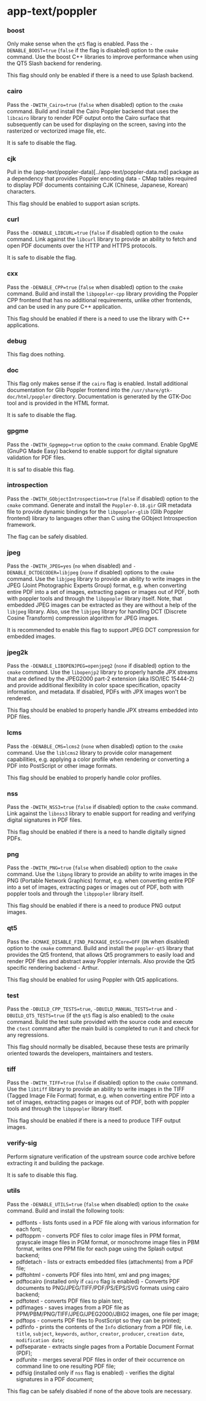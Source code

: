 # app-text/poppler

### boost
Only make sense when the `qt5` flag is enabled. Pass the `-DENABLE_BOOST=true` (`false` if the flag is disabled) option to the `cmake` command. Use the boost C++ libraries to improve performance when using the QT5 Slash backend for rendering.

This flag should only be enabled if there is a need to use Splash backend.

### cairo
Pass the `-DWITH_Cairo=true` (`false` when disabled) option to the `cmake` command. Build and install the Cairo Poppler backend that uses the `libcairo` library to render PDF output onto the Cairo surface that subsequently can be used for displaying on the screen, saving into the rasterized or vectorized image file, etc.

It is safe to disable the flag.

### cjk
Pull in the (app-text/poppler-data)[../app-text/poppler-data.md] package as a dependency that provides Poppler encoding data - CMap tables required to display PDF documents containing CJK (Chinese, Japanese, Korean) characters.

This flag should be enabled to support asian scripts.

### curl
Pass the `-DENABLE_LIBCURL=true` (`false` if disabled) option to the `cmake` command. Link against the `libcurl` library to provide an ability to fetch and open PDF documents over the HTTP and HTTPS protocols.

It is safe to disable the flag.

### cxx
Pass the `-DENABLE_CPP=true` (`false` when disabled) option to the `cmake` command. Build and install the `libpoppler-cpp` library providing the Poppler CPP frontend that has no additional requirements, unlike other frontends, and can be used in any pure C++ application.

This flag should be enabled if there is a need to use the library with C++ applications.

### debug
This flag does nothing.

### doc
This flag only makes sense if the `cairo` flag is enabled. Install additional documentation for Glib Poppler frontend into the `/usr/share/gtk-doc/html/poppler` directory. Documentation is generated by the GTK-Doc tool and is provided in the HTML format.

It is safe to disable the flag.

### gpgme
Pass the `-DWITH_Gpgmepp=true` option to the `cmake` command. Enable GpgME (GnuPG Made Easy) backend to enable support for digital signature validation for PDF files.

It is saf to disable this flag.

### introspection
Pass the `-DWITH_GObjectIntrospection=true` (`false` if disabled) option to the `cmake` command. Generate and install the `Poppler-0.18.gir` GIR metadata file to provide dynamic bindings for the `libpoppler-glib` (Glib Poppler frontend) library to languages other than C using the GObject Introspection framework.

The flag can be safely disabled.

### jpeg
Pass the `-DWITH_JPEG=yes` (`no` when disabled) and `-DENABLE_DCTDECODER=libjpeg` (`none` if disabled) options to the `cmake` command. Use the `libjpeg` library to provide an ability to write images in the JPEG (Joint Photographic Experts Group) format, e.g. when converting entire PDF into a set of images, extracting pages or images out of PDF, both with poppler tools and through the `libppopler` library itself. Note, that embedded JPEG images can be extracted as they are without a help of the `libjpeg` library. Also, use the `libjpeg` library for handling DCT (Discrete Cosine Transform) compression algorithm for JPEG images.

It is recommended to enable this flag to support JPEG DCT compression for embedded images.

### jpeg2k
Pass the `-DENABLE_LIBOPENJPEG=openjpeg2` (`none` if disabled) option to the `cmake` command. Use the `libopenjp2` library to properly handle JPX streams that are defined by the JPEG2000 part-2 extension (aka ISO/IEC 15444-2) and provide additional flexibility in color space specification, opacity information, and metadata. If disabled, PDFs with JPX images won't be rendered.

This flag should be enabled to properly handle JPX streams embedded into PDF files.

### lcms
Pass the `-DENABLE_CMS=lcms2` (`none` when disabled) option to the `cmake` command. Use the `liblcms2` library to provide color management capabilities, e.g. applying a color profile when rendering or converting a PDF into PostScript or other image formats.

This flag should be enabled to properly handle color profiles.

### nss
Pass the `-DWITH_NSS3=true` (`false` if disabled) option to the `cmake` command. Link against the `libnss3` library to enable support for reading and verifying digital signatures in PDF files.

This flag should be enabled if there is a need to handle digitally signed PDFs.

### png
Pass the `-DWITH_PNG=true` (`false` when disabled) option to the `cmake` command. Use the `libpng` library to provide an ability to write images in the PNG (Portable Network Graphics) format, e.g. when converting entire PDF into a set of images, extracting pages or images out of PDF, both with poppler tools and through the `libppopler` library itself.

This flag should be enabled if there is a need to produce PNG output images.

### qt5
Pass the `-DCMAKE_DISABLE_FIND_PACKAGE_Qt5Core=OFF` (`ON` when disabled) option to the `cmake` command. Build and install the `poppler-qt5` library that provides the Qt5 frontend, that allows Qt5 programmers to easily load and render PDF files and abstract away Poppler internals. Also provide the Qt5 specific rendering backend - Arthur.

This flag should be enabled for using Poppler with Qt5 applications.

### test
Pass the `-DBUILD_CPP_TESTS=true`, `-DBUILD_MANUAL_TESTS=true` and `-DBUILD_QT5_TESTS=true` (if the `qt5` flag is also enabled) to the `cmake` command. Build the test suite provided with the source code and execute the `ctest` command after the main build is completed to run it and check for any regressions.

This flag should normally be disabled, because these tests are primarily oriented towards the developers, maintainers and testers.

### tiff
Pass the `-DWITH_TIFF=true` (`false` if disabled) option to the `cmake` command. Use the `libtiff` library to provide an ability to write images in the TIFF (Tagged Image File Format) format, e.g. when converting entire PDF into a set of images, extracting pages or images out of PDF, both with poppler tools and through the `libppopler` library itself.

This flag should be enabled if there is a need to produce TIFF output images.

### verify-sig
Perform signature verification of the upstream source code archive before extracting it and building the package.

It is safe to disable this flag.

### utils
Pass the `-DENABLE_UTILS=true` (`false` when disabled) option to the `cmake` command. Build and install the following tools:

- pdffonts - lists fonts used in a PDF file along with various information for each font;
- pdftoppm - converts PDF files to color image files in PPM format, grayscale image files in PGM format, or monochrome image files in PBM format, writes one PPM file for each page using the Splash output backend;
- pdfdetach - lists or extracts embedded files (attachments) from a PDF file;
- pdftohtml - converts PDF files into html, xml and png images;
- pdftocairo (installed only if `cairo` flag is enabled) - Converts PDF documents to PNG/JPEG/TIFF/PDF/PS/EPS/SVG formats using cairo backend;
- pdftotext - converts PDF files to plain text;
- pdfimages - saves images from a PDF file as PPM/PBM/PNG/TIFF/JPEG/JPEG2000/JBIG2 images, one file per image;
- pdftops - converts PDF files to PostScript so they can be printed;
- pdfinfo - prints the contents of the `Info` dictionary from a PDF file, i.e. `title`, `subject`, `keywords`, `author`, `creator`, `producer`, `creation date`, `modification date`;
- pdfseparate - extracts single pages from a Portable Document Format (PDF);
- pdfunite - merges several PDF files in order of their occurrence on command line to one resulting PDF file;
- pdfsig (installed only if `nss` flag is enabled) - verifies  the digital signatures in a PDF document;

This flag can be safely disabled if none of the above tools are necessary.
